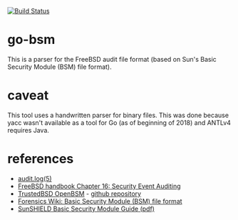 [![Build Status](https://travis-ci.org/tpltnt/go-bsm.svg?branch=master)](https://travis-ci.org/tpltnt/go-bsm)

# go-bsm

This is a parser for the FreeBSD audit file format (based on Sun's Basic Security Module (BSM) file format).

# caveat
This tool uses a handwritten parser for binary files. This was done because yacc wasn't available as a tool
for Go (as of beginning of 2018) and ANTLv4 requires Java.

# references
* [audit.log(5)](https://www.freebsd.org/cgi/man.cgi?query=audit.log&apropos=0&sektion=0&arch=default&format=html)
* [FreeBSD handbook Chapter 16: Security Event Auditing](https://www.freebsd.org/doc/handbook/audit.html)
* [TrustedBSD OpenBSM](http://trustedbsd.org/openbsm.html) - [github repository](https://github.com/openbsm/openbsm)
* [Forensics Wiki: Basic Security Module (BSM) file format](http://forensicswiki.org/wiki/Basic_Security_Module_(BSM)_file_format)
* [SunSHIELD Basic Security Module Guide (pdf)](https://docs.oracle.com/cd/E19457-01/801-6636/801-6636.pdf)
